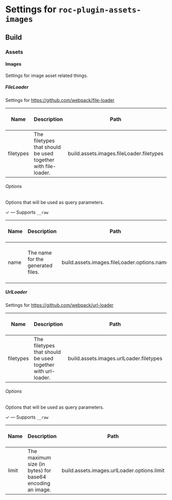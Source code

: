 # Settings for `roc-plugin-assets-images`

## Build

### Assets

#### Images
Settings for image asset related things.


##### FileLoader
Settings for https://github.com/webpack/file-loader

| Name      | Description                                                  | Path                                        | CLI option                                    | Default          | Type       | Required | Can be empty | Extensions               |
| --------- | ------------------------------------------------------------ | ------------------------------------------- | --------------------------------------------- | ---------------- | ---------- | -------- | ------------ | ------------------------ |
| filetypes | The filetypes that should be used together with file-loader. | build.assets.images.fileLoader.filetypes    | --build-assets-images-fileLoader-filetypes    | `["jpg"]`        | `[String]` | Yes      | No           | roc-plugin-assets-images |

###### Options
Options that will be used as query parameters.

✓ ― Supports `__raw`

| Name      | Description                                                  | Path                                        | CLI option                                    | Default          | Type       | Required | Can be empty | Extensions               |
| --------- | ------------------------------------------------------------ | ------------------------------------------- | --------------------------------------------- | ---------------- | ---------- | -------- | ------------ | ------------------------ |
| name      | The name for the generated files.                            | build.assets.images.fileLoader.options.name | --build-assets-images-fileLoader-options-name | `"[hash].[ext]"` | `String`   | Yes      | No           | roc-plugin-assets-images |

##### UrlLoader
Settings for https://github.com/webpack/url-loader

| Name      | Description                                                  | Path                                        | CLI option                                    | Default          | Type       | Required | Can be empty | Extensions               |
| --------- | ------------------------------------------------------------ | ------------------------------------------- | --------------------------------------------- | ---------------- | ---------- | -------- | ------------ | ------------------------ |
| filetypes | The filetypes that should be used together with url-loader.  | build.assets.images.urlLoader.filetypes     | --build-assets-images-urlLoader-filetypes     | `["png","svg"]`  | `[String]` | Yes      | No           | roc-plugin-assets-images |

###### Options
Options that will be used as query parameters.

✓ ― Supports `__raw`

| Name      | Description                                                  | Path                                        | CLI option                                    | Default          | Type       | Required | Can be empty | Extensions               |
| --------- | ------------------------------------------------------------ | ------------------------------------------- | --------------------------------------------- | ---------------- | ---------- | -------- | ------------ | ------------------------ |
| limit     | The maximum size (in bytes) for base64 encoding an image.    | build.assets.images.urlLoader.options.limit | --build-assets-images-urlLoader-options-limit | `10000`          | `Integer`  | Yes      | Yes          | roc-plugin-assets-images |
